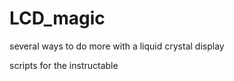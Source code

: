 LCD_magic
=========

several ways to do more with a liquid crystal display

scripts for the instructable
